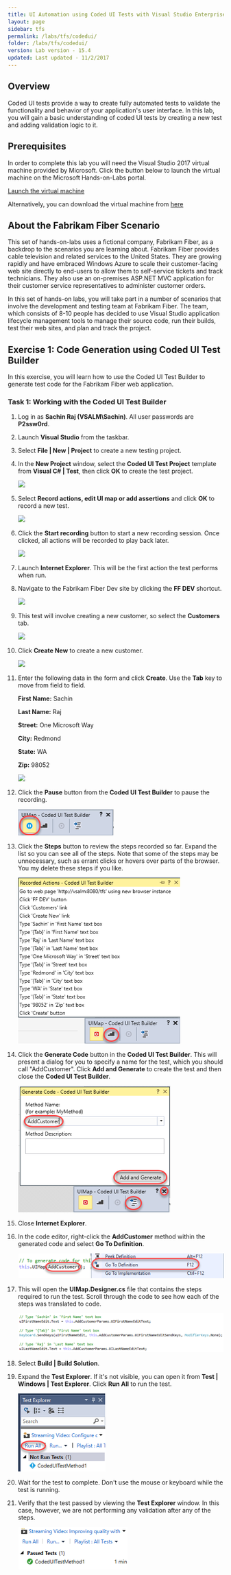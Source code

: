 ```yaml
---
title: UI Automation using Coded UI Tests with Visual Studio Enterprise 2017
layout: page    
sidebar: tfs
permalink: /labs/tfs/codedui/
folder: /labs/tfs/codedui/
version: Lab version - 15.4
updated: Last updated - 11/2/2017
---
```


## Overview

Coded UI tests provide a way to create fully automated tests to validate the functionality and behavior of your application's user interface. In this lab, you will gain a basic understanding of coded UI tests by creating a new test and adding validation logic to it.

## Prerequisites

In order to complete this lab you will need the Visual Studio 2017 virtual machine provided by Microsoft. Click the button below to launch the virtual machine on the Microsoft Hands-on-Labs portal.

<a href="https://labondemand.com/AuthenticatedLaunch/38305?providerId=4" class="launch-hol" role="button" target="_blank"><span class="lab-details">Launch the virtual machine</span></a>

Alternatively, you can download the virtual machine from [here](../almvmdownload/)

## About the Fabrikam Fiber Scenario

This set of hands-on-labs uses a fictional company, Fabrikam Fiber, as a backdrop to the scenarios you are learning about. Fabrikam Fiber provides cable television and related services to the United States. They are growing rapidly and have embraced Windows Azure to scale their customer-facing web site directly to end-users to allow them to self-service tickets and track technicians. They also use an on-premises ASP.NET MVC application for their customer service representatives to administer customer orders.

In this set of hands-on labs, you will take part in a number of scenarios that involve the development and testing team at Fabrikam Fiber. The team, which consists of 8-10 people has decided to use Visual Studio application lifecycle management tools to manage their source code, run their builds, test their web sites, and plan and track the project.

## Exercise 1: Code Generation using Coded UI Test Builder

In this exercise, you will learn how to use the Coded UI Test Builder to generate test code for the Fabrikam Fiber web application.

### Task 1: Working with the Coded UI Test Builder

1. Log in as **Sachin Raj (VSALM\Sachin)**. All user passwords are **P2ssw0rd**.

1. Launch **Visual Studio** from the taskbar.

1. Select **File \| New \| Project** to create a new testing project.

1. In the **New Project** window, select the **Coded UI Test Project** template from **Visual C# \| Test**, then click **OK** to create the test project.

    ![](images/000.png)

1. Select **Record actions, edit UI map or add assertions** and click **OK** to record a new test.

    ![](images/001.png)

1. Click the **Start recording** button to start a new recording session. Once clicked, all actions will be recorded to play back later.

    ![](images/002.png)

1. Launch **Internet Explorer**. This will be the first action the test performs when run.

1. Navigate to the Fabrikam Fiber Dev site by clicking the **FF DEV** shortcut.

    ![](images/003.png)

1. This test will involve creating a new customer, so select the **Customers** tab.

    ![](images/004.png)

1. Click **Create New** to create a new customer.

    ![](images/005.png)

1. Enter the following data in the form and click **Create**. Use the **Tab** key to move from field to field.

    **First Name:** Sachin

    **Last Name:** Raj

    **Street:** One Microsoft Way

    **City:** Redmond

    **State:** WA

    **Zip:** 98052

    ![](images/006.png)

1. Click the **Pause** button from the **Coded UI Test Builder** to pause the recording.

    ![](images/007.png)

1. Click the **Steps** button to review the steps recorded so far. Expand the list so you can see all of the steps. Note that some of the steps may be unnecessary, such as errant clicks or hovers over parts of the browser. You my delete these steps if you like.

    ![](images/008.png)

1. Click the **Generate Code** button in the **Coded UI Test Builder**. This will present a dialog for you to specify a name for the test, which you should call "AddCustomer". Click **Add and Generate** to create the test and then close the **Coded UI Test Builder**.

    ![](images/009.png)

1. Close **Internet Explorer**.

1. In the code editor, right-click the **AddCustomer** method within the generated code and select **Go To Definition**.

    ![](images/010.png)

1. This will open the **UIMap.Designer.cs** file that contains the steps required to run the test. Scroll through the code to see how each of the steps was translated to code.

    ![](images/011.png)

1. Select **Build \| Build Solution**.

1. Expand the **Test Explorer**. If it's not visible, you can open it from **Test \| Windows \| Test Explorer**. Click **Run All** to run the test.

    ![](images/012.png)

1. Wait for the test to complete. Don't use the mouse or keyboard while the test is running.

1. Verify that the test passed by viewing the **Test Explorer** window. In this case, however, we are not performing any validation after any of the steps.

    ![](images/013.png)
